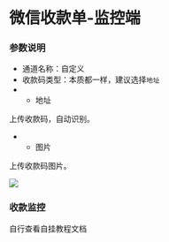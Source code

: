 # 微信收款单-监控端
### 参数说明
- 通道名称：自定义
- 收款码类型：本质都一样，建议选择`地址`
- - 地址

上传收款码，自动识别。
- - 图片

上传收款码图片。

![](/Wx/QQ20240919-225358.png)
### 收款监控
自行查看自挂教程文档